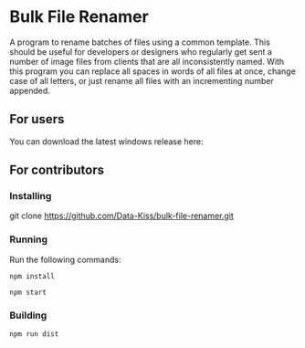 # Bulk File Renamer
A program to rename batches of files using a common template. This should be useful for developers or designers who regularly get sent a number of image files from clients that are all inconsistently named. With this program you can replace all spaces in words of all files at once, change case of all letters, or just rename all files with an incrementing number appended.

## For users

You can download the latest windows release here: 

## For contributors

### Installing

git clone https://github.com/Data-Kiss/bulk-file-renamer.git

### Running

Run the following commands:

`npm install`

`npm start`

### Building

`npm run dist`
